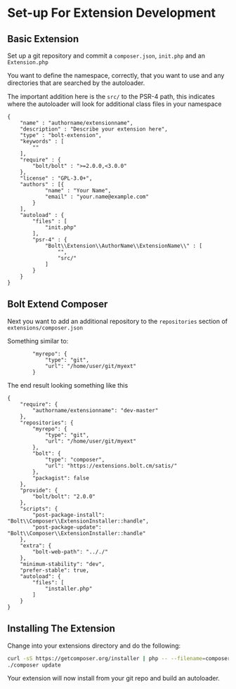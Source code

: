 Set-up For Extension Development
================================

Basic Extension
---------------

Set up a git repository and commit a `composer.json`, `init.php` and an `Extension.php`

You want to define the namespace, correctly, that you want to use and any directories that
are searched by the autoloader.

The important addition here is the `src/` to the PSR-4 path, this indicates where the
autoloader will look for additional class files in your namespace

```
{
    "name" : "authorname/extensionname",
    "description" : "Describe your extension here",
    "type" : "bolt-extension",
    "keywords" : [
        ""
    ],
    "require" : {
        "bolt/bolt" : ">=2.0.0,<3.0.0"
    },
    "license" : "GPL-3.0+",
    "authors" : [{
            "name" : "Your Name",
            "email" : "your.name@example.com"
        }
    ],
    "autoload" : {
        "files" : [
            "init.php"
        ],
        "psr-4" : {
            "Bolt\\Extension\\AuthorName\\ExtensionName\\" : [
                "",
                "src/"
            ]
        }
    }
}
```

Bolt Extend Composer
--------------------

Next you want to add an additional repository to the `repositories` section of
`extensions/composer.json`

Something similar to:
```
        "myrepo": {
            "type": "git",
            "url": "/home/user/git/myext"
        }
```

The end result looking something like this

```
{
    "require": {
        "authorname/extensionname": "dev-master"
    },
    "repositories": {
        "myrepo": {
            "type": "git",
            "url": "/home/user/git/myext"
        },
        "bolt": {
            "type": "composer",
            "url": "https://extensions.bolt.cm/satis/"
        },
        "packagist": false
    },
    "provide": {
        "bolt/bolt": "2.0.0"
    },
    "scripts": {
        "post-package-install": "Bolt\\Composer\\ExtensionInstaller::handle",
        "post-package-update": "Bolt\\Composer\\ExtensionInstaller::handle"
    },
    "extra": {
        "bolt-web-path": ".././"
    },
    "minimum-stability": "dev",
    "prefer-stable": true,
    "autoload": {
        "files": [
            "installer.php"
        ]
    }
}
```

Installing The Extension
------------------------

Change into your extensions directory and do the following:

```bash
curl -sS https://getcomposer.org/installer | php -- --filename=composer
./composer update
``` 

Your extension will now install from your git repo and build an autoloader.
 
